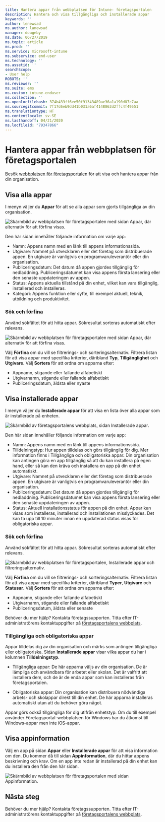 ```yaml
---
title: Hantera appar från webbplatsen för Intune- företagsportalen
description: Hantera och visa tillgängliga och installerade appar
keywords: ''
author: lenewsad
ms.author: lanewsad
manager: dougeby
ms.date: 06/27/2019
ms.topic: article
ms.prod: ''
ms.service: microsoft-intune
ms.subservice: end-user
ms.technology: ''
ms.assetid: ''
searchScope:
- User help
ROBOTS: ''
ms.reviewer: ''
ms.suite: ems
ms.custom: intune-enduser
ms.collection: ''
ms.openlocfilehash: 374b433ff6ee50f91343489ae36a1a190d87c7aa
ms.sourcegitcommit: 7f17d6eb9dd41b031a6af4148863d2ffc4f49551
ms.translationtype: HT
ms.contentlocale: sv-SE
ms.lasthandoff: 04/21/2020
ms.locfileid: "79347866"
---
```

# <a name="manage-apps-from-the-company-portal-website"></a>Hantera appar från webbplatsen för företagsportalen 
Besök [webbplatsen för företagsportalen](https://portal.manage.microsoft.com) för att visa och hantera appar från din organisation. 

## <a name="view-all-apps"></a>Visa alla appar  
I menyn väljer du **Appar** för att se alla appar som gjorts tillgängliga av din organisation. 

   ![Skärmbild av webbplatsen för företagsportalen med sidan Appar, där alternativ för att förfina visas.](./media/intune-view-apps-1907.png)  

Den här sidan innehåller följande information om varje app:  

* Namn: Appens namn med en länk till appens informationssida.
* Utgivare: Namnet på utvecklaren eller det företag som distribuerade appen. En utgivare är vanligtvis en programvaruleverantör eller din organisation.  
* Publiceringsdatum: Det datum då appen gjordes tillgänglig för nedladdning. Publiceringsdatumet kan visa appens första lansering eller den senaste uppdateringen av appen.
* Status: Appens aktuella tillstånd på din enhet, vilket kan vara tillgänglig, installerad och installeras. 
* Kategori: Appens funktion eller syfte, till exempel aktuell, teknik, utbildning och produktivitet.  

### <a name="search-and-refine"></a>Sök och förfina   

Använd sökfältet för att hitta appar. Sökresultat sorteras automatiskt efter relevans.  

   ![Skärmbild av webbplatsen för företagsportalen med sidan Appar, där alternativ för att förfina visas.](./media/intune-refine-all-apps-1907.png)  

Välj **Förfina** om du vill se filtrerings- och sorteringsalternativ. Filtrera listan för att visa appar med specifika kriterier, däribland **Typ**, **Tillgänglighet** och **Utgivare**. Välj **Sortera** för att ordna om apparna efter:

* Appnamn, stigande eller fallande alfabetiskt 
* Utgivarnamn, stigande eller fallande alfabetiskt 
* Publiceringsdatum, äldsta eller nyaste  

## <a name="view-installed-apps"></a>Visa installerade appar  
I menyn väljer du **Installerade appar** för att visa en lista över alla appar som är installerade på enheten.  

   ![Skärmbild av företagsportalens webbplats, sidan Installerade appar.](./media/intune-installed-apps-1907.png)  


Den här sidan innehåller följande information om varje app:  

* Namn: Appens namn med en länk till appens informationssida.
* Tilldelningstyp: Hur appen tilldelas och görs tillgänglig för dig. Mer information finns i Tillgängliga och obligatoriska appar. Din organisation kan antingen göra en app tillgänglig så att du kan installera på egen hand, eller så kan den kräva och installera en app på din enhet automatiskt.  
* Utgivare: Namnet på utvecklaren eller det företag som distribuerade appen. En utgivare är vanligtvis en programvaruleverantör eller din organisation.  
* Publiceringsdatum: Det datum då appen gjordes tillgänglig för nedladdning. Publiceringsdatumet kan visa appens första lansering eller den senaste uppdateringen av appen.
* Status: Aktuell installationsstatus för appen på din enhet. Appar kan visas som installeras, installerad och installationen misslyckades. Det kan ta upp till 10 minuter innan en uppdaterad status visas för obligatoriska appar.  

### <a name="search-and-refine"></a>Sök och förfina  

Använd sökfältet för att hitta appar. Sökresultat sorteras automatiskt efter relevans.  

   ![Skärmbild av webbplatsen för företagsportalen, Installerade appar och filtreringsalternativ.](./media/intune-installed-refine-1907.png)  

Välj **Förfina** om du vill se filtrerings- och sorteringsalternativ. Filtrera listan för att visa appar med specifika kriterier, däribland **Typer**, **Utgivare** och **Statusar**. Välj **Sortera** för att ordna om apparna efter:

* Appnamn, stigande eller fallande alfabetiskt  
* Utgivarnamn, stigande eller fallande alfabetiskt  
* Publiceringsdatum, äldsta eller senaste  

Behöver du mer hjälp? Kontakta företagssupporten. Titta efter IT-administratörens kontaktuppgifter på [företagsportalens webbplats](https://go.microsoft.com/fwlink/?linkid=2010980).  

### <a name="available-and-required-apps"></a>Tillgängliga och obligatoriska appar
Appar tilldelas dig av din organisation och märks som antingen tillgängliga eller obligatoriska. Sidan **Installerade appar** visar vilka appar du har i kolumnen **Tilldelningstyp**. 


* Tillgängliga appar: De här apparna väljs av din organisation. De är lämpliga och användbara för arbetet eller skolan. Det är valfritt att installera dem, och de är de enda appar som kan installeras från företagsportalen. 

* Obligatoriska appar: Din organisation kan distribuera nödvändiga arbets- och skolappar direkt till din enhet. De här apparna installeras automatiskt utan att du behöver göra något. 

Appar görs också tillgängliga för dig utifrån enhetstyp. Om du till exempel använder Företagsportal-webbplatsen för Windows har du åtkomst till Windows-appar men inte iOS-appar.  

## <a name="view-app-details"></a>Visa appinformation  
Välj en app på sidan **Appar** eller **Installerade appar** för att visa information om den. Du kommer då till sidan **Appinformation**, där du hittar appens beskrivning och krav. Om en app inte redan är installerad på din enhet kan du installera den från den här sidan. 


   ![Skärmbild av webbplatsen för företagsportalen med sidan Appinformation.](./media/intune-app-details-1907.png)  

## <a name="next-steps"></a>Nästa steg
Behöver du mer hjälp? Kontakta företagssupporten. Titta efter IT-administratörens kontaktuppgifter på [företagsportalens webbplats](https://go.microsoft.com/fwlink/?linkid=2010980).  
